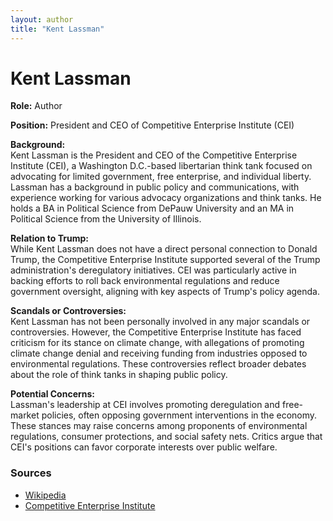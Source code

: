 ```yaml
---
layout: author
title: "Kent Lassman"
---
```


# Kent Lassman

**Role:** Author

**Position:** President and CEO of Competitive Enterprise Institute (CEI)

**Background:**  
Kent Lassman is the President and CEO of the Competitive Enterprise Institute (CEI), a Washington D.C.-based libertarian think tank focused on advocating for limited government, free enterprise, and individual liberty. Lassman has a background in public policy and communications, with experience working for various advocacy organizations and think tanks. He holds a BA in Political Science from DePauw University and an MA in Political Science from the University of Illinois.

**Relation to Trump:**  
While Kent Lassman does not have a direct personal connection to Donald Trump, the Competitive Enterprise Institute supported several of the Trump administration's deregulatory initiatives. CEI was particularly active in backing efforts to roll back environmental regulations and reduce government oversight, aligning with key aspects of Trump's policy agenda.

**Scandals or Controversies:**  
Kent Lassman has not been personally involved in any major scandals or controversies. However, the Competitive Enterprise Institute has faced criticism for its stance on climate change, with allegations of promoting climate change denial and receiving funding from industries opposed to environmental regulations. These controversies reflect broader debates about the role of think tanks in shaping public policy.

**Potential Concerns:**  
Lassman's leadership at CEI involves promoting deregulation and free-market policies, often opposing government interventions in the economy. These stances may raise concerns among proponents of environmental regulations, consumer protections, and social safety nets. Critics argue that CEI's positions can favor corporate interests over public welfare.

### Sources
- [Wikipedia](https://en.wikipedia.org/wiki/Kent_Lassman)
- [Competitive Enterprise Institute](https://cei.org/about-cei/kent-lassman)

